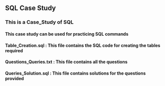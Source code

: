 ## SQL Case Study

### This is a Case_Study of SQL
#### This case study can be used for practicing SQL commands

#### Table_Creation.sql : This file contains the SQL code for creating the tables required 
#### Questions_Queries.txt :  This file contains all the questions 
#### Queries_Solution.sql : This file contains solutions for the questions provided 



